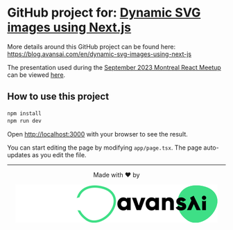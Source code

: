 # GitHub project for: [Dynamic SVG images using Next.js](https://blog.avansai.com/en/dynamic-svg-images-using-next-js)

More details around this GitHub project can be found here: https://blog.avansai.com/en/dynamic-svg-images-using-next-js

The presentation used during the [September 2023 Montreal React Meetup](https://www.meetup.com/react-mtl/events/293274474/) can be viewed [here](https://docs.google.com/presentation/d/1CbNqbS6DlGZnuLf3_3A3HRBzFTmcF0bUP3_NnTTV0_4/edit?usp=sharing).

## How to use this project

```bash
npm install
npm run dev
```

Open [http://localhost:3000](http://localhost:3000) with your browser to see the result.

You can start editing the page by modifying `app/page.tsx`. The page auto-updates as you edit the file.

---

<div align="center">

Made with ❤️ by

![Avansai](https://raw.githubusercontent.com/Avansai/blog-articles/main/images/avansai-logo-dark.svg#gh-dark-mode-only)![Avansai](https://raw.githubusercontent.com/Avansai/blog-articles/main/images/avansai-logo-light.svg#gh-light-mode-only)

</div>
